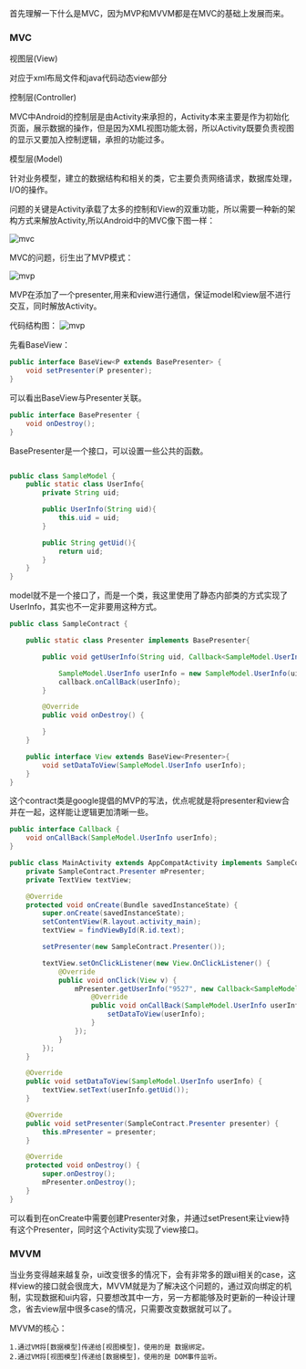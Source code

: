 首先理解一下什么是MVC，因为MVP和MVVM都是在MVC的基础上发展而来。

### MVC

视图层(View) 

对应于xml布局文件和java代码动态view部分

控制层(Controller) 

MVC中Android的控制层是由Activity来承担的，Activity本来主要是作为初始化页面，展示数据的操作，但是因为XML视图功能太弱，所以Activity既要负责视图的显示又要加入控制逻辑，承担的功能过多。

模型层(Model) 

针对业务模型，建立的数据结构和相关的类，它主要负责网络请求，数据库处理，I/O的操作。

问题的关键是Activity承载了太多的控制和View的双重功能，所以需要一种新的架构方式来解放Activity,所以Android中的MVC像下图一样：

![mvc](https://github.com/xfmax/android_know/blob/master/Android%E5%BA%94%E7%94%A8%E5%B1%82/%E6%9E%B6%E6%9E%84%E8%AE%BE%E8%AE%A1/image/mvc.jpg)

MVC的问题，衍生出了MVP模式：

![mvp](https://github.com/xfmax/android_know/blob/master/Android%E5%BA%94%E7%94%A8%E5%B1%82/%E6%9E%B6%E6%9E%84%E8%AE%BE%E8%AE%A1/image/mvp.jpg)

MVP在添加了一个presenter,用来和view进行通信，保证model和view层不进行交互，同时解放Activity。

代码结构图：
![mvp](https://github.com/xfmax/android_know/blob/master/Android%E5%BA%94%E7%94%A8%E5%B1%82/%E6%9E%B6%E6%9E%84%E8%AE%BE%E8%AE%A1/image/mvp_stucture.png)

先看BaseView：
```java
public interface BaseView<P extends BasePresenter> {
    void setPresenter(P presenter);
}
```
可以看出BaseView与Presenter关联。

```java
public interface BasePresenter {
    void onDestroy();
}
```
BasePresenter是一个接口，可以设置一些公共的函数。

```java

public class SampleModel {
    public static class UserInfo{
        private String uid;

        public UserInfo(String uid){
            this.uid = uid;
        }

        public String getUid(){
            return uid;
        }
    }
}
```

model就不是一个接口了，而是一个类，我这里使用了静态内部类的方式实现了UserInfo，其实也不一定非要用这种方式。

```java
public class SampleContract {

    public static class Presenter implements BasePresenter{

        public void getUserInfo(String uid, Callback<SampleModel.UserInfo> callback){

            SampleModel.UserInfo userInfo = new SampleModel.UserInfo(uid);
            callback.onCallBack(userInfo);
        }

        @Override
        public void onDestroy() {

        }
    }

    public interface View extends BaseView<Presenter>{
        void setDataToView(SampleModel.UserInfo userInfo);
    }
}
```
这个contract类是google提倡的MVP的写法，优点呢就是将presenter和view合并在一起，这样能让逻辑更加清晰一些。

```java
public interface Callback {
    void onCallBack(SampleModel.UserInfo userInfo);
}
```

```java
public class MainActivity extends AppCompatActivity implements SampleContract.View {
    private SampleContract.Presenter mPresenter;
    private TextView textView;

    @Override
    protected void onCreate(Bundle savedInstanceState) {
        super.onCreate(savedInstanceState);
        setContentView(R.layout.activity_main);
        textView = findViewById(R.id.text);

        setPresenter(new SampleContract.Presenter());

        textView.setOnClickListener(new View.OnClickListener() {
            @Override
            public void onClick(View v) {
                mPresenter.getUserInfo("9527", new Callback<SampleModel.UserInfo>() {
                    @Override
                    public void onCallBack(SampleModel.UserInfo userInfo) {
                        setDataToView(userInfo);
                    }
                });
            }
        });
    }

    @Override
    public void setDataToView(SampleModel.UserInfo userInfo) {
        textView.setText(userInfo.getUid());
    }

    @Override
    public void setPresenter(SampleContract.Presenter presenter) {
        this.mPresenter = presenter;
    }

    @Override
    protected void onDestroy() {
        super.onDestroy();
        mPresenter.onDestroy();
    }
}
```
可以看到在onCreate中需要创建Presenter对象，并通过setPresent来让view持有这个Presenter，同时这个Activity实现了view接口。

### MVVM
当业务变得越来越复杂，ui改变很多的情况下，会有非常多的跟ui相关的case，这样view的接口就会很庞大，MVVM就是为了解决这个问题的，通过双向绑定的机制，实现数据和ui内容，只要想改其中一方，另一方都能够及时更新的一种设计理念，省去view层中很多case的情况，只需要改变数据就可以了。

MVVM的核心：

    1.通过VM将[数据模型]传递给[视图模型]，使用的是 数据绑定。
    2.通过VM将[视图模型]传递给[数据模型]，使用的是 DOM事件监听。
